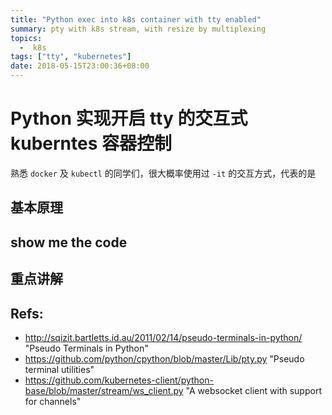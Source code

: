 ```yaml
---
title: "Python exec into k8s container with tty enabled"
summary: pty with k8s stream, with resize by multiplexing
topics:
  -  k8s
tags: ["tty", "kubernetes"]
date: 2018-05-15T23:00:36+08:00
---
```


# Python 实现开启 tty 的交互式 kuberntes 容器控制

熟悉 `docker` 及 `kubectl` 的同学们，很大概率使用过 `-it` 的交互方式，代表的是  


## 基本原理

## show me the code

## 重点讲解


## Refs:

* http://sqizit.bartletts.id.au/2011/02/14/pseudo-terminals-in-python/ "Pseudo Terminals in Python"
* https://github.com/python/cpython/blob/master/Lib/pty.py "Pseudo terminal utilities"
* https://github.com/kubernetes-client/python-base/blob/master/stream/ws_client.py "A websocket client with support for channels"
